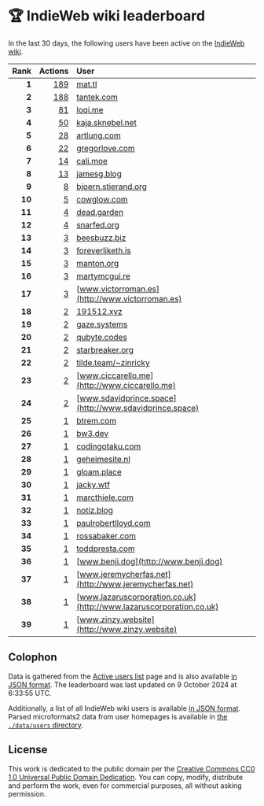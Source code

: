 # 🏆 IndieWeb wiki leaderboard

In the last 30 days, the following users have been active on the [IndieWeb wiki](https://indieweb.org).

| Rank | Actions | User |
|-----:|--------:|:-----|
| **1** | [189](https://indieweb.org/Special:Contributions/Mat.tl) | [mat.tl](http://mat.tl) |
| **2** | [188](https://indieweb.org/Special:Contributions/Tantek.com) | [tantek.com](http://tantek.com) |
| **3** | [81](https://indieweb.org/Special:Contributions/Loqi.me) | [loqi.me](http://loqi.me) |
| **4** | [50](https://indieweb.org/Special:Contributions/Kaja.sknebel.net) | [kaja.sknebel.net](http://kaja.sknebel.net) |
| **5** | [28](https://indieweb.org/Special:Contributions/Artlung.com) | [artlung.com](http://artlung.com) |
| **6** | [22](https://indieweb.org/Special:Contributions/Gregorlove.com) | [gregorlove.com](http://gregorlove.com) |
| **7** | [14](https://indieweb.org/Special:Contributions/Cali.moe) | [cali.moe](http://cali.moe) |
| **8** | [13](https://indieweb.org/Special:Contributions/Jamesg.blog) | [jamesg.blog](http://jamesg.blog) |
| **9** | [8](https://indieweb.org/Special:Contributions/Bjoern.stierand.org) | [bjoern.stierand.org](http://bjoern.stierand.org) |
| **10** | [5](https://indieweb.org/Special:Contributions/Cowglow.com) | [cowglow.com](http://cowglow.com) |
| **11** | [4](https://indieweb.org/Special:Contributions/Dead.garden) | [dead.garden](http://dead.garden) |
| **12** | [4](https://indieweb.org/Special:Contributions/Snarfed.org) | [snarfed.org](http://snarfed.org) |
| **13** | [3](https://indieweb.org/Special:Contributions/Beesbuzz.biz) | [beesbuzz.biz](http://beesbuzz.biz) |
| **14** | [3](https://indieweb.org/Special:Contributions/Foreverliketh.is) | [foreverliketh.is](http://foreverliketh.is) |
| **15** | [3](https://indieweb.org/Special:Contributions/Manton.org) | [manton.org](http://manton.org) |
| **16** | [3](https://indieweb.org/Special:Contributions/Martymcgui.re) | [martymcgui.re](http://martymcgui.re) |
| **17** | [3](https://indieweb.org/Special:Contributions/Www.victorroman.es) | [www.victorroman.es](http://www.victorroman.es) |
| **18** | [2](https://indieweb.org/Special:Contributions/191512.xyz) | [191512.xyz](http://191512.xyz) |
| **19** | [2](https://indieweb.org/Special:Contributions/Gaze.systems) | [gaze.systems](http://gaze.systems) |
| **20** | [2](https://indieweb.org/Special:Contributions/Qubyte.codes) | [qubyte.codes](http://qubyte.codes) |
| **21** | [2](https://indieweb.org/Special:Contributions/Starbreaker.org) | [starbreaker.org](http://starbreaker.org) |
| **22** | [2](https://indieweb.org/Special:Contributions/Tilde.team_~zinricky) | [tilde.team/~zinricky](http://tilde.team/~zinricky) |
| **23** | [2](https://indieweb.org/Special:Contributions/Www.ciccarello.me) | [www.ciccarello.me](http://www.ciccarello.me) |
| **24** | [2](https://indieweb.org/Special:Contributions/Www.sdavidprince.space) | [www.sdavidprince.space](http://www.sdavidprince.space) |
| **25** | [1](https://indieweb.org/Special:Contributions/Btrem.com) | [btrem.com](http://btrem.com) |
| **26** | [1](https://indieweb.org/Special:Contributions/Bw3.dev) | [bw3.dev](http://bw3.dev) |
| **27** | [1](https://indieweb.org/Special:Contributions/Codingotaku.com) | [codingotaku.com](http://codingotaku.com) |
| **28** | [1](https://indieweb.org/Special:Contributions/Geheimesite.nl) | [geheimesite.nl](http://geheimesite.nl) |
| **29** | [1](https://indieweb.org/Special:Contributions/Gloam.place) | [gloam.place](http://gloam.place) |
| **30** | [1](https://indieweb.org/Special:Contributions/Jacky.wtf) | [jacky.wtf](http://jacky.wtf) |
| **31** | [1](https://indieweb.org/Special:Contributions/Marcthiele.com) | [marcthiele.com](http://marcthiele.com) |
| **32** | [1](https://indieweb.org/Special:Contributions/Notiz.blog) | [notiz.blog](http://notiz.blog) |
| **33** | [1](https://indieweb.org/Special:Contributions/Paulrobertlloyd.com) | [paulrobertlloyd.com](http://paulrobertlloyd.com) |
| **34** | [1](https://indieweb.org/Special:Contributions/Rossabaker.com) | [rossabaker.com](http://rossabaker.com) |
| **35** | [1](https://indieweb.org/Special:Contributions/Toddpresta.com) | [toddpresta.com](http://toddpresta.com) |
| **36** | [1](https://indieweb.org/Special:Contributions/Www.benji.dog) | [www.benji.dog](http://www.benji.dog) |
| **37** | [1](https://indieweb.org/Special:Contributions/Www.jeremycherfas.net) | [www.jeremycherfas.net](http://www.jeremycherfas.net) |
| **38** | [1](https://indieweb.org/Special:Contributions/Www.lazaruscorporation.co.uk) | [www.lazaruscorporation.co.uk](http://www.lazaruscorporation.co.uk) |
| **39** | [1](https://indieweb.org/Special:Contributions/Www.zinzy.website) | [www.zinzy.website](http://www.zinzy.website) |


## Colophon

Data is gathered from the [Active users list](https://indieweb.org/Special:ActiveUsers) page and is also available [in JSON format](https://github.com/jgarber623/indieweb-wiki-leaderboard/blob/main/data/leaderboard.json). The leaderboard was last updated on 9 October 2024 at 6:33:55 UTC.

Additionally, a list of all IndieWeb wiki users is available [in JSON format](https://github.com/jgarber623/indieweb-wiki-leaderboard/blob/main/data/users.json). Parsed microformats2 data from user homepages is available in [the `./data/users` directory](https://github.com/jgarber623/indieweb-wiki-leaderboard/blob/main/data/users).

## License

This work is dedicated to the public domain per the [Creative Commons CC0 1.0 Universal Public Domain Dedication](https://creativecommons.org/publicdomain/zero/1.0/). You can copy, modify, distribute and perform the work, even for commercial purposes, all without asking permission.
